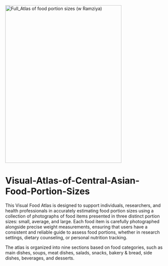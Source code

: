 <img width="367" height="500" alt="Full_Atlas of food portion sizes (w Ramziya)" src="https://github.com/user-attachments/assets/150df278-c826-458c-a088-b989e65bfe55" />


# Visual-Atlas-of-Central-Asian-Food-Portion-Sizes

This Visual Food Atlas is designed to support individuals, researchers, and health professionals in accurately estimating food portion sizes using a collection of photographs of food items presented in three distinct portion sizes: small, average, and large. Each food item is carefully photographed alongside precise weight measurements, ensuring that users have a consistent and reliable guide to assess food portions, whether in research settings, dietary counseling, or personal nutrition tracking.

The atlas is organized into nine sections based on food categories, such as main dishes, soups, meat dishes, salads, snacks, bakery & bread, side dishes, beverages, and desserts. 
